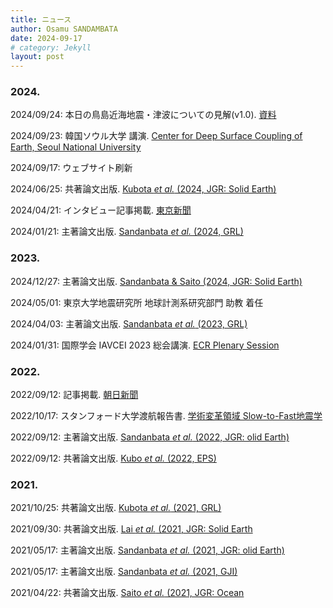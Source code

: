 ```yaml
---
title: ニュース
author: Osamu SANDAMBATA
date: 2024-09-17
# category: Jekyll
layout: post
---
```


### 2024.

2024/09/24: 本日の鳥島近海地震・津波についての見解(v1.0). [資料](https://osm3dan.github.io/assets/240924_torishima/240924_torishima_v1.pdf)

2024/09/23: 韓国ソウル大学 講演. [Center for Deep Surface Coupling of Earth, Seoul National University](https://deepsurf.snu.ac.kr/category/board-141-GR-EhlQB5Q8-20230411185154/)

2024/09/17: ウェブサイト刷新

2024/06/25: 共著論文出版. [Kubota *et al.* (2024, JGR: Solid Earth)](https://doi.org/10.1029/2024GL108415)

2024/04/21: インタビュー記事掲載. [東京新聞](https://www.tokyo-np.co.jp/article/322603)

2024/01/21: 主著論文出版. [Sandanbata *et al.* (2024, GRL)](https://doi.org/10.1029/2023GL106949)

### 2023.

2024/12/27: 主著論文出版. [Sandanbata & Saito (2024, JGR: Solid Earth)](https://doi.org/10.1029/2023JB027917)

2024/05/01: 東京大学地震研究所 地球計測系研究部門 助教 着任

2024/04/03: 主著論文出版. [Sandanbata *et al.* (2023, GRL)](https://doi.org/10.1029/2022GL101086)

2024/01/31: 国際学会 IAVCEI 2023 総会講演. [ECR Plenary Session](https://confer.eventsair.com/iavcei2023/plenary-speakers)

### 2022.

2022/09/12: 記事掲載. [朝日新聞](https://digital.asahi.com/articles/ASQC951V7QC9PLBJ003.html?ref=tw_asahi)

2022/10/17: スタンフォード大学渡航報告書. [学術変革領域 Slow-to-Fast地震学](https://slow-to-fast-eq.org/events/news/overseas_2022)

2022/09/12: 主著論文出版. [Sandanbata *et al.* (2022, JGR: olid Earth)](https://doi.org/10.1029/2022JB024213)

2022/09/12: 共著論文出版. [Kubo *et al.* (2022, EPS)](https://doi.org/10.1186/s40623-022-01663-w)

### 2021.

2021/10/25: 共著論文出版. [Kubota *et al.* (2021, GRL)](https://doi.org/10.1029/2021GL094255)

2021/09/30: 共著論文出版. [Lai *et al.* (2021, JGR: Solid Earth](https://doi.org/10.1029/2021JB022139)

2021/05/17: 主著論文出版. [Sandanbata *et al.* (2021, JGR: olid Earth)](https://doi.org/10.1029/2021JB021693)

2021/05/17: 主著論文出版. [Sandanbata *et al.* (2021, GJI)](https://doi.org/10.1093/gji/ggab192)

2021/04/22: 共著論文出版. [Saito *et al.* (2021, JGR: Ocean](https://doi.org/10.1029/2020JC017011)


